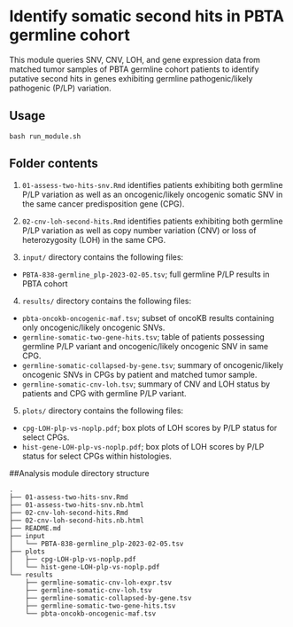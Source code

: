 # Identify somatic second hits in PBTA germline cohort

This module queries SNV, CNV, LOH, and gene expression data from matched tumor samples of PBTA germline cohort patients to identify putative second hits in genes exhibiting germline pathogenic/likely pathogenic (P/LP) variation. 

## Usage

`bash run_module.sh`

## Folder contents

1. `01-assess-two-hits-snv.Rmd` identifies patients exhibiting both germline P/LP variation as well as an oncogenic/likely oncogenic somatic SNV in the same cancer predisposition gene (CPG). 

2. `02-cnv-loh-second-hits.Rmd` identifies patients exhibiting both germline P/LP variation as well as copy number variation (CNV) or loss of heterozygosity (LOH) in the same CPG. 

3. `input/` directory contains the following files: 
  - `PBTA-838-germline_plp-2023-02-05.tsv`; full germline P/LP results in PBTA cohort

4. `results/` directory contains the following files: 
  - `pbta-oncokb-oncogenic-maf.tsv`; subset of oncoKB results containing only oncogenic/likely oncogenic SNVs. 
  - `germline-somatic-two-gene-hits.tsv`; table of patients possessing germline P/LP variant and oncogenic/likely oncogenic SNV in same CPG. 
  - `germline-somatic-collapsed-by-gene.tsv`; summary of oncogenic/likely oncogenic SNVs in CPGs by patient and matched tumor sample. 
  - `germline-somatic-cnv-loh.tsv`; summary of CNV and LOH status by patients and CPG with germline P/LP variant. 
  
5. `plots/` directory contains the following files: 
  - `cpg-LOH-plp-vs-noplp.pdf`; box plots of LOH scores by P/LP status for select CPGs.
  - `hist-gene-LOH-plp-vs-noplp.pdf`; box plots of LOH scores by P/LP status for select CPGs within histologies.


##Analysis module directory structure

```
.
├── 01-assess-two-hits-snv.Rmd
├── 01-assess-two-hits-snv.nb.html
├── 02-cnv-loh-second-hits.Rmd
├── 02-cnv-loh-second-hits.nb.html
├── README.md
├── input
│   └── PBTA-838-germline_plp-2023-02-05.tsv
├── plots
│   ├── cpg-LOH-plp-vs-noplp.pdf
│   └── hist-gene-LOH-plp-vs-noplp.pdf
└── results
    ├── germline-somatic-cnv-loh-expr.tsv
    ├── germline-somatic-cnv-loh.tsv
    ├── germline-somatic-collapsed-by-gene.tsv
    ├── germline-somatic-two-gene-hits.tsv
    └── pbta-oncokb-oncogenic-maf.tsv
```
